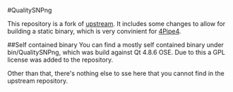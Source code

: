 #QualitySNPng

This repository is a fork of [upstream](https://trac.nbic.nl/qualitysnp/).
It includes some changes to allow for building a static binary, which is very convinient for [4Pipe4](https://github.com/StuntsPT/4Pipe4).

##Self contained binary
You can find a mostly self contained binary under bin/QualitySNPng, which was build against Qt 4.8.6 OSE.
Due to this a GPL license was added to the repository.

Other than that, there's nothing else to sse here that you cannot find in the upstream repository.
